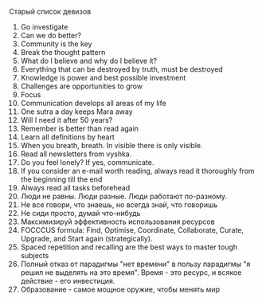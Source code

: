Старый список девизов
1. Go investigate
2. Can we do better?
3. Community is the key
4. Break the thought pattern
4. What do I believe and why do I believe it?
5. Everything that can be destroyed by truth, must be destroyed
6. Knowledge is power and best possible investment
7. Challenges are opportunities to grow
8. Focus
9. Communication develops all areas of my life
10. One sutra a day keeps Mara away
11. Will I need it after 50 years?
12. Remember is better than read again
13. Learn all definitions by heart
14. When you breath, breath. In visible there is only visible.
15. Read all newsletters from vyshka.
16. Do you feel lonely? If yes, communicate.
17. If you consider an e-mail worth reading, always read it thoroughly from the beginning till the end
18. Always read all tasks beforehead
19. Люди не равны. Люди разные. Люди работают по-разному.
20. Не все говори, что знаешь, но всегда знай, что говоришь
21. Не сиди просто, думай что-нибудь
22. Максимизируй эффективность использования ресурсов
23. FOCCCUS formula: Find, Optimise, Coordinate, Collaborate, Curate, Upgrade, and Start again (strategically).
24. Spaced repetition and recalling are the best ways to master tough subjects
25. Полный отказ от парадигмы "нет времени" в пользу парадигмы "я решил не выделять на это время". Время - это ресурс, и всякое действие - его инвестиция.
26. Образование - самое мощное оружие, чтобы менять мир
